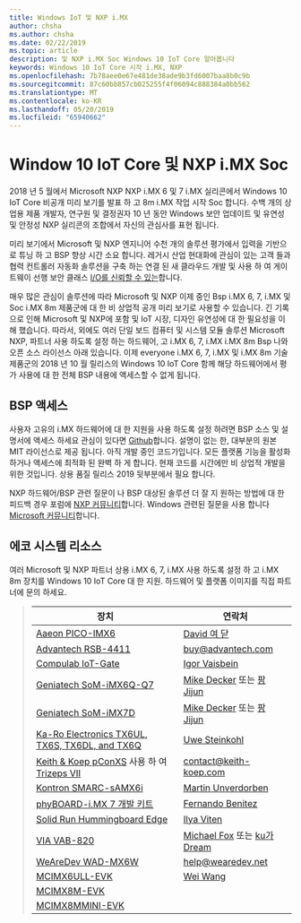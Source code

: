 ```yaml
---
title: Windows IoT 및 NXP i.MX
author: chsha
ms.author: chsha
ms.date: 02/22/2019
ms.topic: article
description: 및 NXP i.MX Soc Windows 10 IoT Core 알아봅니다
keywords: Windows 10 IoT Core 시작 i.MX, NXP
ms.openlocfilehash: 7b78aee0e67e481de38ade9b3fd6007baa8b0c9b
ms.sourcegitcommit: 87c60bb857cb025255f4f06094c888384a0bb562
ms.translationtype: MT
ms.contentlocale: ko-KR
ms.lasthandoff: 05/20/2019
ms.locfileid: "65940662"
---
```

# <a name="window-10-iot-core-and-nxp-imx-socs"></a>Window 10 IoT Core 및 NXP i.MX Soc

2018 년 5 월에서 Microsoft NXP NXP i.MX 6 및 7 i.MX 실리콘에서 Windows 10 IoT Core 비공개 미리 보기를 발표 하 고 8m i.MX 작업 시작 Soc 합니다. 수백 개의 상업용 제품 개발자, 연구원 및 결정권자 10 년 동안 Windows 보안 업데이트 및 유연성 및 안정성 NXP 실리콘의 조합에서 자신의 관심사를 표현 됩니다. 
 
미리 보기에서 Microsoft 및 NXP 엔지니어 수천 개의 솔루션 평가에서 입력을 기반으로 튜닝 하 고 BSP 향상 시간 소요 합니다. 레거시 산업 현대화에 관심이 있는 고객 들과 협력 컨트롤러 자동화 솔루션을 구축 하는 연결 된 새 클라우드 개발 및 사용 하 여 게이트웨이 선행 보안 클래스 [I/O를 신뢰할 수 있는](https://blogs.windows.com/windowsexperience/2018/04/24/trusted-cyber-physical-systems-looks-to-protect-your-critical-infrastructure-from-modern-threats-in-the-world-of-iot/#A0WkfgLBpgbLaFe3.97)합니다.
 
매우 많은 관심이 솔루션에 따라 Microsoft 및 NXP 이제 중인 Bsp i.MX 6, 7, i.MX 및 Soc i.MX 8m 제품군에 대 한 비 상업적 공개 미리 보기로 사용할 수 있습니다. 긴 기록으로 인해 Microsoft 및 NXP에 포함 및 IoT 시장, 디자인 유연성에 대 한 필요성을 이해 했습니다. 따라서, 외에도 여러 단일 보드 컴퓨터 및 시스템 모듈 솔루션 Microsoft NXP, 파트너 사용 하도록 설정 하는 하드웨어, 고 i.MX 6, 7, i.MX i.MX 8m Bsp 나와 오픈 소스 라이선스 아래 있습니다. 이제 everyone i.MX 6, 7, i.MX 및 i.MX 8m 기술 제품군의 2018 년 10 월 릴리스의 Windows 10 IoT Core 함께 해당 하드웨어에서 평가 사용에 대 한 전체 BSP 내용에 액세스할 수 없게 됩니다.


## <a name="bsp-access"></a>BSP 액세스

사용자 고유의 i.MX 하드웨어에 대 한 지원을 사용 하도록 설정 하려면 BSP 소스 및 설명서에 액세스 하세요 관심이 있다면 [Github]( https://github.com/ms-iot/imx-iotcore)합니다. 설명이 없는 한, 대부분의 원본 MIT 라이선스로 제공 됩니다. 아직 개발 중인 코드가입니다. 모든 플랫폼 기능을 활성화 하거나 액세스에 최적화 된 완벽 하 게 합니다. 현재 코드를 시간에만 비 상업적 개발을 위한 것입니다. 상용 품질 릴리스 2019 뒷부분에서 필요 합니다.

NXP 하드웨어/BSP 관련 질문이 나 BSP 대상된 솔루션 더 잘 지 원하는 방법에 대 한 피드백 경우 포럼에 [NXP 커뮤니티](https://community.nxp.com/community/imx/content?filterID=contentstatus%5Bpublished%5D%7Ecategory%5Bwindows%5D)합니다. Windows 관련된 질문을 사용 합니다 [Microsoft 커뮤니티](https://social.msdn.microsoft.com/forums/en-US/home?forum=WindowsIoT)합니다.


## <a name="ecosystem-resources"></a>에코 시스템 리소스

여러 Microsoft 및 NXP 파트너 상용 i.MX 6, 7, i.MX 사용 하도록 설정 하 고 i.MX 8m 장치를 Windows 10 IoT Core 대 한 지원. 하드웨어 및 플랫폼 이미지를 직접 파트너에 문의 하세요.


> | 장치 | 연락처 |
> |-------|------|
> | [Aaeon PICO-IMX6](https://www.aaeon.com/en/p/pico-itx-boards-pico-imx6/) | [David 여 닫](mailto:davidhung@aaeon.com.tw) |
> | [Advantech RSB-4411](http://www.advantech.com/products/single_board_computer/rsb-4411/mod_d3901250-b0a0-4a5f-9762-b26fa0c36858) | [buy@advantech.com](mailto:buy@advantech.com) |
> | [Compulab IoT-Gate](https://www.compulab.com/products/iot-gateways/iot-gate-imx7-nxp-i-mx-7-internet-of-things-gateway/) | [Igor Vaisbein](mailto:igor@compulab.co.il) | 
> | [Geniatech SoM-iMX6Q-Q7](https://www.geniatech.com/product/som-imx6q-q7/) | [Mike Decker](mailto:mike.decker@geniatech.com) 또는 [팡 Jijun](mailto:Fjj@geniatech.com) |
> | [Geniatech SoM-iMX7D](https://www.geniatech.com/product/som-imx7d/) | [Mike Decker](mailto:mike.decker@geniatech.com) 또는 [팡 Jijun](mailto:Fjj@geniatech.com) |
> | [Ka-Ro Electronics TX6UL, TX6S, TX6DL, and TX6Q](https://www.karo-electronics.de/tx-standard.html?&L=1) | [Uwe Steinkohl](mailto:us@karo-electronics.de) |
> | [Keith & Koep pConXS](https://keith-koep.com/de/produkte/produkte-baseboards/pconxs-baseboard-vollausstattung-technische-daten/) 사용 하 여 [Trizeps VII](https://keith-koep.com/de/produkte/produkte-trizeps/trizeps-vii-technische-daten-imx6/) | [contact@keith-koep.com](mailto:contact@keith-koep.com) |
> | [Kontron SMARC-sAMX6i](https://www.kontron.com/products/boards-and-standard-form-factors/smarc/smarc-samx6i.html) | [Martin Unverdorben](mailto:martin.unverdorben@kontron.com) |
> | [phyBOARD-i.MX 7 개발 키트](https://phytec.com/product/phyboard-imx7-development-kit/) | [Fernando Benitez](mailto:sales@phytec.com) |
> | [Solid Run Hummingboard Edge](https://www.solid-run.com/imx6-win-10-iot-core/) | [Ilya Viten](mailto:ilya@solid-run.com) |
> | [VIA VAB-820](https://www.viaembeddedstore.com/shop/boards/vab-820/) | [Michael Fox](mailto:MichaelFox@via.com.tw) 또는 [ku가 Dream](mailto:dreamku@via.com.tw) |
> | [WeAreDev WAD-MX6W](http://www.wearedev.net/?mod=wadmx6w) | [help@wearedev.net](mailto:help@wearedev.net) |
> | [MCIMX6ULL-EVK](https://www.nxp.com/products/processors-and-microcontrollers/arm-based-processors-and-mcus/i.mx-applications-processors/i.mx-6-processors/evaluation-kit-for-the-i.mx-6ull-and-6ulz-applications-processor:MCIMX6ULL-EVK) | [Wei Wang](mailto:Wei.A.Wang@nxp.com) |
> | [MCIMX8M-EVK](https://www.nxp.com/support/developer-resources/software-development-tools/i.mx-developer-resources/evaluation-kit-for-the-i.mx-8m-applications-processor:MCIMX8M-EVK) |  |
> | [MCIMX8MMINI-EVK](http://www.nxp.com/imx8mminievk) | []() |
